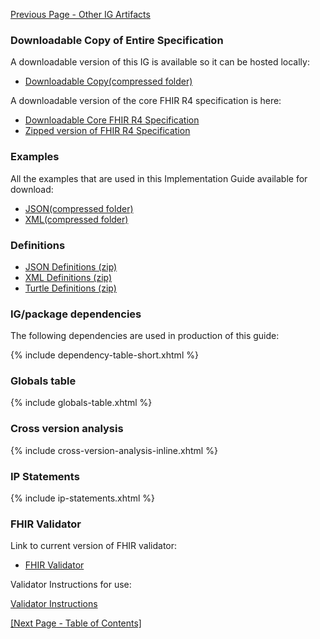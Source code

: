 [Previous Page - Other IG Artifacts](other-igs.html)

### Downloadable Copy of Entire Specification

A downloadable version of this IG is available so it can be hosted locally:

- [Downloadable Copy(compressed folder)](full-ig.zip)

A downloadable version of the core FHIR R4 specification is here:

- [Downloadable Core FHIR R4 Specification](http://hl7.org/fhir/R4/downloads.html)
- [Zipped version of FHIR R4 Specification](http://hl7.org/fhir/R4/fhir-spec.zip)

### Examples

All the examples that are used in this Implementation Guide available for download:

- [JSON(compressed folder)](examples.json.zip)
- [XML(compressed folder)](examples.xml.zip)

### Definitions

- [JSON Definitions (zip)](definitions.json.zip)
- [XML Definitions (zip)](definitions.xml.zip)
- [Turtle Definitions (zip)](definitions.ttl.zip)

### IG/package dependencies

The following dependencies are used in production of this guide:

{% include dependency-table-short.xhtml %}



### Globals table

{% include globals-table.xhtml %}

### Cross version analysis

{% include cross-version-analysis-inline.xhtml %}

### IP Statements

{% include ip-statements.xhtml %}

### FHIR Validator

Link to current version of FHIR validator:

- [FHIR Validator](https://fhir.github.io/latest-ig-validator/org.hl7.fhir.validator.jar)

Validator Instructions for use:

[Validator Instructions](https://confluence.hl7.org/display/FHIR/Using+the+FHIR+Validator)


<p><a href="toc.html">[Next Page - Table of Contents]</a></p>

